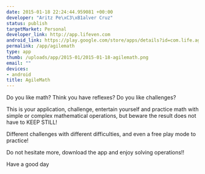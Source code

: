 ```yaml
--- 
date: 2015-01-18 22:24:44.959081 +00:00
developer: "Aritz Pe\xC3\xB1alver Cruz"
status: publish
targetMarket: Personal
developer_link: http://app.lifeven.com
android_link: https://play.google.com/store/apps/details?id=com.life.agilemath
permalink: /app/agilemath
type: app
thumb: /uploads/app/2015-01/2015-01-18-agilemath.png
email: ""
devices: 
- android
title: AgileMath
---
```


Do you like math? Think you have reflexes? Do you like challenges?

This is your application, challenge, entertain yourself and practice math with simple or complex mathematical operations, but beware the result does not have to KEEP STILL!

Different challenges with different difficulties, and even a free play mode to practice!

Do not hesitate more, download the app and enjoy solving operations!!

Have a good day
